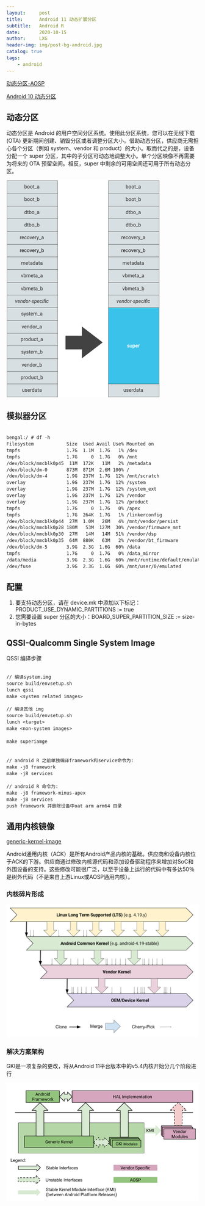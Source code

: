 ```yaml
---
layout:     post
title:      Android 11 动态扩展分区
subtitle:   Android R
date:       2020-10-15
author:     LXG
header-img: img/post-bg-android.jpg
catalog: true
tags:
    - android
---
```


[动态分区-AOSP](https://source.android.google.cn/devices/tech/ota/dynamic_partitions?hl=zh-cn)

[Android 10 动态分区](https://www.xiezeyang.com/2019/08/24/Filesystem/Android10_%E5%8A%A8%E6%80%81%E5%88%86%E5%8C%BA/)

## 动态分区

动态分区是 Android 的用户空间分区系统。使用此分区系统，您可以在无线下载 (OTA) 更新期间创建、销毁分区或者调整分区大小。借助动态分区，供应商无需担心各个分区（例如 system、vendor 和 product）的大小。取而代之的是，设备分配一个 super 分区，其中的子分区可动态地调整大小。单个分区映像不再需要为将来的 OTA 预留空间。相反，super 中剩余的可用空间还可用于所有动态分区。

![dynamic_partitions_table](/images/android_r/dynamic_partitions_table.png)

## 模拟器分区

```txt

bengal:/ # df -h
Filesystem            Size  Used Avail Use% Mounted on
tmpfs                 1.7G  1.1M  1.7G   1% /dev
tmpfs                 1.7G     0  1.7G   0% /mnt
/dev/block/mmcblk0p45  11M  172K   11M   2% /metadata
/dev/block/dm-0       873M  871M  2.6M 100% /
/dev/block/dm-4       1.9G  237M  1.7G  12% /mnt/scratch
overlay               1.9G  237M  1.7G  12% /system
overlay               1.9G  237M  1.7G  12% /system_ext
overlay               1.9G  237M  1.7G  12% /vendor
overlay               1.9G  237M  1.7G  12% /product
tmpfs                 1.7G     0  1.7G   0% /apex
tmpfs                 1.7G  264K  1.7G   1% /linkerconfig
/dev/block/mmcblk0p44  27M  1.0M   26M   4% /mnt/vendor/persist
/dev/block/mmcblk0p28 180M   53M  127M  30% /vendor/firmware_mnt
/dev/block/mmcblk0p30  27M   14M   14M  51% /vendor/dsp
/dev/block/mmcblk0p35  64M  880K   63M   2% /vendor/bt_firmware
/dev/block/dm-5       3.9G  2.3G  1.6G  60% /data
tmpfs                 1.7G     0  1.7G   0% /data_mirror
/data/media           3.9G  2.3G  1.6G  60% /mnt/runtime/default/emulated
/dev/fuse             3.9G  2.3G  1.6G  60% /mnt/user/0/emulated

```

## 配置

1. 要支持动态分区，请在 device.mk 中添加以下标记：PRODUCT_USE_DYNAMIC_PARTITIONS := true
2. 您需要设置 super 分区的大小：BOARD_SUPER_PARTITION_SIZE := size-in-bytes

## QSSI-Qualcomm Single System Image

QSSI 编译步骤

```txt

// 编译system.img
source build/envsetup.sh
lunch qssi
make <system related images>

// 编译其他 img
source build/envsetup.sh
lunch <target>
make <non-system images>

make superiamge


// android R 之前单独编译framework和service命令为:
make -j8 framework
make -j8 services

// android R 命令为:
make -j8 framework-minus-apex
make -j8 services
push framework 并删除设备中oat arm arm64 目录

```

## 通用内核镜像

[generic-kernel-image](https://source.android.com/devices/architecture/kernel/generic-kernel-image)

Android通用内核（ACK）是所有Android产品内核的基础。供应商和设备内核位于ACK的下游。供应商通过修改内核源代码和添加设备驱动程序来增加对SoC和外围设备的支持。这些修改可能很广泛，以至于设备上运行的代码中有多达50％是树外代码（不是来自上游Linux或AOSP通用内核）。

### 内核碎片形成

![generic-kernel-image-overview](/images/android_r/generic-kernel-image-overview.png)

### 解决方案架构

GKI是一项复杂的更改，将从Android 11平台版本中的v5.4内核开始分几个阶段进行

![generic-kernel-image-architecture](/images/android_r/generic-kernel-image-architecture.png)











